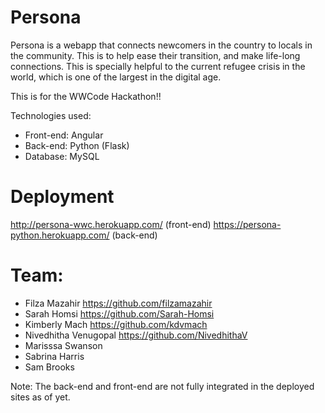 # Persona
Persona is a webapp that connects newcomers in the country to locals in the community. This is to help ease their transition, and make life-long connections. This is specially helpful to the current refugee crisis in the world, which is one of the largest in the digital age.

This is for the WWCode Hackathon!!

Technologies used:
- Front-end: Angular
- Back-end: Python (Flask)
- Database: MySQL

# Deployment

http://persona-wwc.herokuapp.com/  (front-end)
https://persona-python.herokuapp.com/  (back-end)


# Team:
- Filza Mazahir  https://github.com/filzamazahir
- Sarah Homsi  https://github.com/Sarah-Homsi
- Kimberly Mach https://github.com/kdvmach
- Nivedhitha Venugopal  https://github.com/NivedhithaV
- Marisssa Swanson
- Sabrina Harris
- Sam Brooks

Note: The back-end and front-end are not fully integrated in the deployed sites as of yet.